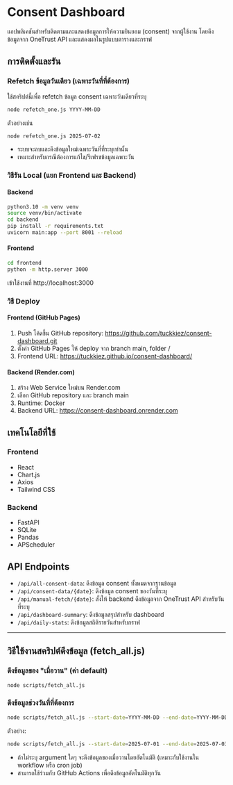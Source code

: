 # Consent Dashboard

แอปพลิเคชันสำหรับติดตามและแสดงข้อมูลการให้ความยินยอม (consent) จากผู้ใช้งาน โดยดึงข้อมูลจาก OneTrust API และแสดงผลในรูปแบบตารางและกราฟ

## การติดตั้งและรัน

### Refetch ข้อมูลวันเดียว (เฉพาะวันที่ที่ต้องการ)

ใช้สคริปต์นี้เพื่อ refetch ข้อมูล consent เฉพาะวันเดียวที่ระบุ

```bash
node refetch_one.js YYYY-MM-DD
```
ตัวอย่างเช่น
```bash
node refetch_one.js 2025-07-02
```
- ระบบจะลบและดึงข้อมูลใหม่เฉพาะวันที่ที่ระบุเท่านั้น
- เหมาะสำหรับกรณีต้องการแก้ไข/รีเฟรชข้อมูลเฉพาะวัน


### วิธีรัน Local (แยก Frontend และ Backend)

#### Backend
```bash
python3.10 -m venv venv
source venv/bin/activate 
cd backend
pip install -r requirements.txt
uvicorn main:app --port 8001 --reload
```

#### Frontend
```bash
cd frontend
python -m http.server 3000
```

เข้าใช้งานที่ http://localhost:3000

### วิธี Deploy

#### Frontend (GitHub Pages)
1. Push โค้ดขึ้น GitHub repository: https://github.com/tuckkiez/consent-dashboard.git
2. ตั้งค่า GitHub Pages ให้ deploy จาก branch main, folder /
3. Frontend URL: https://tuckkiez.github.io/consent-dashboard/

#### Backend (Render.com)
1. สร้าง Web Service ใหม่บน Render.com
2. เลือก GitHub repository และ branch main
3. Runtime: Docker
4. Backend URL: https://consent-dashboard.onrender.com

## เทคโนโลยีที่ใช้

### Frontend
- React
- Chart.js
- Axios
- Tailwind CSS

### Backend
- FastAPI
- SQLite
- Pandas
- APScheduler

## API Endpoints

- `/api/all-consent-data`: ดึงข้อมูล consent ทั้งหมดจากฐานข้อมูล
- `/api/consent-data/{date}`: ดึงข้อมูล consent ของวันที่ระบุ
- `/api/manual-fetch/{date}`: สั่งให้ backend ดึงข้อมูลจาก OneTrust API สำหรับวันที่ระบุ
- `/api/dashboard-summary`: ดึงข้อมูลสรุปสำหรับ dashboard
- `/api/daily-stats`: ดึงข้อมูลสถิติรายวันสำหรับกราฟ

---

## วิธีใช้งานสคริปต์ดึงข้อมูล (fetch_all.js)

### ดึงข้อมูลของ "เมื่อวาน" (ค่า default)
```bash
node scripts/fetch_all.js
```

### ดึงข้อมูลช่วงวันที่ที่ต้องการ
```bash
node scripts/fetch_all.js --start-date=YYYY-MM-DD --end-date=YYYY-MM-DD
```
ตัวอย่าง:
```bash
node scripts/fetch_all.js --start-date=2025-07-01 --end-date=2025-07-03
```

- ถ้าไม่ระบุ argument ใดๆ จะดึงข้อมูลของเมื่อวานโดยอัตโนมัติ (เหมาะกับใช้งานใน workflow หรือ cron job)
- สามารถใช้ร่วมกับ GitHub Actions เพื่อดึงข้อมูลอัตโนมัติทุกวัน
